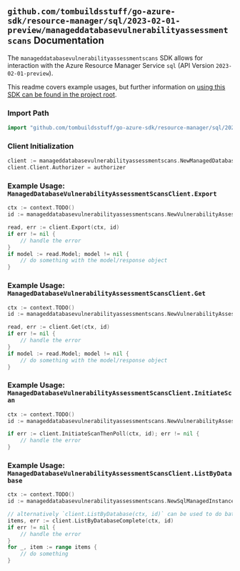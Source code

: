 
## `github.com/tombuildsstuff/go-azure-sdk/resource-manager/sql/2023-02-01-preview/manageddatabasevulnerabilityassessmentscans` Documentation

The `manageddatabasevulnerabilityassessmentscans` SDK allows for interaction with the Azure Resource Manager Service `sql` (API Version `2023-02-01-preview`).

This readme covers example usages, but further information on [using this SDK can be found in the project root](https://github.com/tombuildsstuff/go-azure-sdk/tree/main/docs).

### Import Path

```go
import "github.com/tombuildsstuff/go-azure-sdk/resource-manager/sql/2023-02-01-preview/manageddatabasevulnerabilityassessmentscans"
```


### Client Initialization

```go
client := manageddatabasevulnerabilityassessmentscans.NewManagedDatabaseVulnerabilityAssessmentScansClientWithBaseURI("https://management.azure.com")
client.Client.Authorizer = authorizer
```


### Example Usage: `ManagedDatabaseVulnerabilityAssessmentScansClient.Export`

```go
ctx := context.TODO()
id := manageddatabasevulnerabilityassessmentscans.NewVulnerabilityAssessmentVulnerabilityAssessmentScanID("12345678-1234-9876-4563-123456789012", "example-resource-group", "managedInstanceValue", "databaseValue", "scanIdValue")

read, err := client.Export(ctx, id)
if err != nil {
	// handle the error
}
if model := read.Model; model != nil {
	// do something with the model/response object
}
```


### Example Usage: `ManagedDatabaseVulnerabilityAssessmentScansClient.Get`

```go
ctx := context.TODO()
id := manageddatabasevulnerabilityassessmentscans.NewVulnerabilityAssessmentVulnerabilityAssessmentScanID("12345678-1234-9876-4563-123456789012", "example-resource-group", "managedInstanceValue", "databaseValue", "scanIdValue")

read, err := client.Get(ctx, id)
if err != nil {
	// handle the error
}
if model := read.Model; model != nil {
	// do something with the model/response object
}
```


### Example Usage: `ManagedDatabaseVulnerabilityAssessmentScansClient.InitiateScan`

```go
ctx := context.TODO()
id := manageddatabasevulnerabilityassessmentscans.NewVulnerabilityAssessmentVulnerabilityAssessmentScanID("12345678-1234-9876-4563-123456789012", "example-resource-group", "managedInstanceValue", "databaseValue", "scanIdValue")

if err := client.InitiateScanThenPoll(ctx, id); err != nil {
	// handle the error
}
```


### Example Usage: `ManagedDatabaseVulnerabilityAssessmentScansClient.ListByDatabase`

```go
ctx := context.TODO()
id := manageddatabasevulnerabilityassessmentscans.NewSqlManagedInstanceDatabaseID("12345678-1234-9876-4563-123456789012", "example-resource-group", "managedInstanceValue", "databaseValue")

// alternatively `client.ListByDatabase(ctx, id)` can be used to do batched pagination
items, err := client.ListByDatabaseComplete(ctx, id)
if err != nil {
	// handle the error
}
for _, item := range items {
	// do something
}
```

